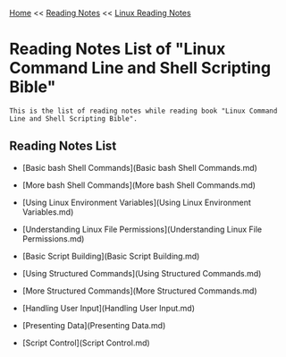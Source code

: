 [Home](../../../index.md) << [Reading Notes](../../index.md) << [Linux Reading Notes](../index.md)

# Reading Notes List of "Linux Command Line and Shell Scripting Bible"

    This is the list of reading notes while reading book "Linux Command Line and Shell Scripting Bible".

## Reading Notes List

- [Basic bash Shell Commands](Basic bash Shell Commands.md)     

- [More bash Shell Commands](More bash Shell Commands.md)

- [Using Linux Environment Variables](Using Linux Environment Variables.md)

- [Understanding Linux File Permissions](Understanding Linux File Permissions.md)

- [Basic Script Building](Basic Script Building.md)

- [Using Structured Commands](Using Structured Commands.md)

- [More Structured Commands](More Structured Commands.md)

- [Handling User Input](Handling User Input.md)

- [Presenting Data](Presenting Data.md)

- [Script Control](Script Control.md)
